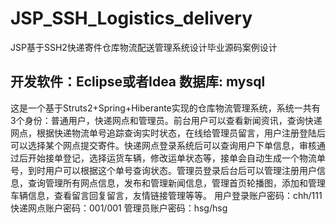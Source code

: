 # JSP_SSH_Logistics_delivery
JSP基于SSH2快递寄件仓库物流配送管理系统设计毕业源码案例设计

## 开发软件：Eclipse或者Idea  数据库: mysql

  这是一个基于Struts2+Spring+Hiberante实现的仓库物流管理系统，系统一共有3个身份：普通用户，快递网点和管理员。前台用户可以查看新闻资讯，查询快递网点，根据快递物流单号追踪查询实时状态，在线给管理员留言，用户注册登陆后可以选择某个网点提交寄件。快递网点登录系统后可以查询用户下单信息，审核通过后开始接单登记，选择运货车辆，修改运单状态等，接单会自动生成一个物流单号，到时用户可以根据这个单号查询状态。管理员登录后台后可以管理注册用户信息，查询管理所有网点信息，发布和管理新闻信息，管理首页轮播图，添加和管理车辆信息，查看留言回复留言，友情链接管理等等。
  用户登录账户密码：chh/111
  快递网点账户密码：001/001
  管理员账户密码：hsg/hsg
